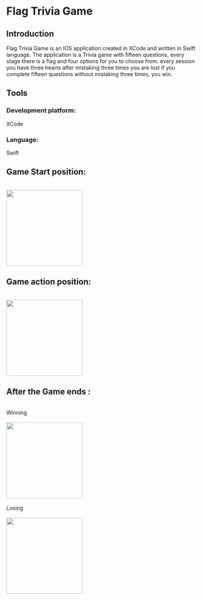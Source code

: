 # Flag Trivia Game
## Introduction 
Flag Trivia Game is an IOS application created in XCode and written in Swift language.
The application is a Trivia game with fifteen questions, every stage there is a flag and four options for you to choose from. every session you have three hearts after mistaking three times you are lost if you complete fifteen questions without mistaking three times, you win. 

## Tools
### Development platform:
XCode
### Language:
Swift

## Game Start position:
</br>
<img src = https://user-images.githubusercontent.com/75904114/178116863-92bb160a-1c86-40c7-ad26-a60d6b2a8bc4.png width=200 > 

## Game action position:
</br>
<img src = https://user-images.githubusercontent.com/75904114/178116947-c6a4b15a-9fc7-44d9-9408-87d7e113cc6b.png width=200> 

## After the Game ends :
</br>
Winning
</br>
</br>
<img src = https://user-images.githubusercontent.com/75904114/178117259-4195868b-0eaa-4beb-b6a4-a80d26a00e9c.png width=200 >
</br>
</br>
Losing
</br>
</br>
<img src = https://user-images.githubusercontent.com/75904114/178117265-e2b595de-dbc4-4c6d-a1a1-2bd825e256b5.png width=200 >
</br></br></br>

